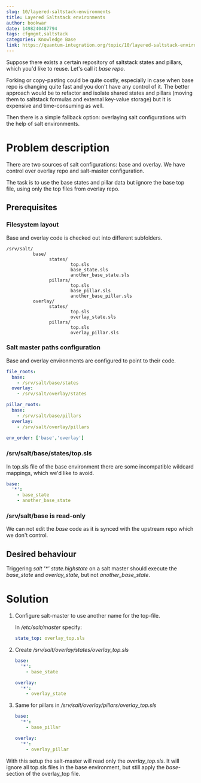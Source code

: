 ```yaml
---
slug: 10/layered-saltstack-environments
title: Layered Saltstack environments
author: bookwar
date: 1498240487794
tags: cfgmgmt,saltstack
categories: Knowledge Base
link: https://quantum-integration.org/topic/10/layered-saltstack-environments
---
```


Suppose there exists a certain repository of saltstack states and pillars, which you'd like to reuse. Let's call it *base repo*.

Forking or copy-pasting could be quite costly, especially in case when base repo is changing quite fast and you don't have any control of it. The better approach would be to refactor and isolate shared states and pillars (moving them to saltstack formulas and external key-value storage) but it is expensive and time-consuming as well.

Then there is a simple fallback option: overlaying salt configurations with the help of salt environments.

# Problem description

There are two sources of salt configurations: base and overlay. We have control over overlay repo and salt-master configuration.

The task is to use the base states and pillar data but ignore the base top file, using only the top files from overlay repo.

## Prerequisites
### Filesystem layout
Base and overlay code is checked out into different subfolders.
```
/srv/salt/
          base/
                states/
                        top.sls
                        base_state.sls
                        another_base_state.sls
                pillars/
                        top.sls
                        base_pillar.sls
                        another_base_pillar.sls
          overlay/
                states/
                        top.sls
                        overlay_state.sls
                pillars/
                        top.sls 
                        overlay_pillar.sls
```

### Salt master paths configuration
Base and overlay environments are configured to point to their code.
```yaml
file_roots:
  base:
    - /srv/salt/base/states
  overlay:
    - /srv/salt/overlay/states

pillar_roots:
  base:
    - /srv/salt/base/pillars
  overlay:
    - /srv/salt/overlay/pillars
    
env_order: ['base','overlay']
```

### /srv/salt/base/states/top.sls
In top.sls file of the base environment there are some incompatible wildcard mappings, which we'd like to avoid.
```yaml
base:
  '*':
    - base_state
    - another_base_state
```
### /srv/salt/base is read-only
We can not edit the *base* code as it is synced with the upstream repo which we don't control.

## Desired behaviour
Triggering *salt '\*' state.highstate* on a salt master should execute the *base_state* and *overlay_state*, but not *another_base_state*.

# Solution

1. Configure salt-master to use another name for the top-file. 

   In */etc/salt/master* specify:
   ```yaml
   state_top: overlay_top.sls
   ```
2. Create */srv/salt/overlay/states/overlay_top.sls*
   ```yaml
   base:
     '*':
       - base_state
   
   overlay:
     '*':
       - overlay_state
   ```
3. Same for pillars in */srv/salt/overlay/pillars/overlay_top.sls*

   ```yaml
   base:
     '*':
       - base_pillar
   
   overlay:
     '*':
       - overlay_pillar
   ```
With this setup the salt-master will read only the *overlay_top.sls*. It will ignore all top.sls files in the base environment, but still apply the *base*-section of the overlay_top file.

